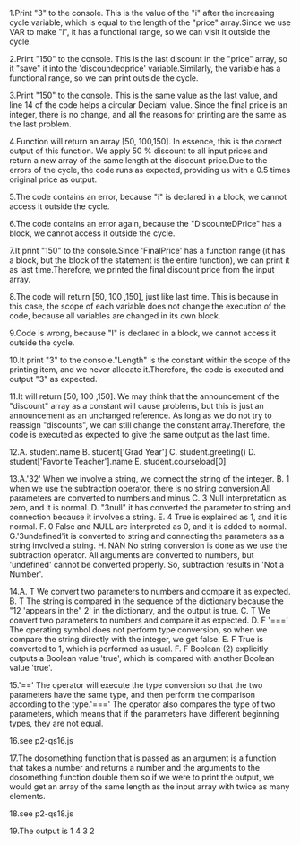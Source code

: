 1.Print "3" to the console. This is the value of the "i" after the increasing cycle variable, which is equal to the length of the "price" array.Since we use VAR to make "i", it has a functional range, so we can visit it outside the cycle.

2.Print "150" to the console. This is the last discount in the "price" array, so it "save" it into the 'discoundedprice' variable.Similarly, the variable has a functional range, so we can print outside the cycle.

3.Print "150" to the console. This is the same value as the last value, and line 14 of the code helps a circular Deciaml value. Since the final price is an integer, there is no change, and all the reasons for printing are the same as the last problem.

4.Function will return an array [50, 100,150]. In essence, this is the correct output of this function. We apply 50 % discount to all input prices and return a new array of the same length at the discount price.Due to the errors of the cycle, the code runs as expected, providing us with a 0.5 times original price as output.

5.The code contains an error, because "i" is declared in a block, we cannot access it outside the cycle.

6.The code contains an error again,  because the "DiscounteDPrice" has a block, we cannot access it outside the cycle.

7.It print "150" to the console.Since 'FinalPrice' has a function range (it has a block, but the block of the statement is the entire function), we can print it as last time.Therefore, we printed the final discount price from the input array.

8.The code will return [50, 100 ,150], just like last time. This is because in this case, the scope of each variable does not change the execution of the code, because all variables are changed in its own block.

9.Code is wrong, because "I" is declared in a block, we cannot access it outside the cycle.

10.It print "3" to the console."Length" is the constant within the scope of the printing item, and we never allocate it.Therefore, the code is executed and output "3" as expected.

11.It will return [50, 100 ,150]. We may think that the announcement of the "discount" array as a constant will cause problems, but this is just an announcement as an unchanged reference. As long as we do not try to reassign "discounts", we can still change the constant array.Therefore, the code is executed as expected to give the same output as the last time.

12.A. student.name 
   B. student['Grad Year'] 
   C. student.greeting() 
   D. student['Favorite Teacher'].name
   E. student.courseload[0]

13.A.'32' When we involve a string, we connect the string of the integer.
   B. 1 when we use the subtraction operator, there is no string conversion.All parameters are converted to numbers and minus 
   C. 3 Null interpretation as zero, and it is normal.
   D. "3null" it has converted the parameter to string and connection because it involves a string.
   E. 4 True is explained as 1, and it is normal.
   F. 0 False and NULL are interpreted as 0, and it is added to normal.
   G.'3undefined'it is converted to string and connecting the parameters as a string involved a string.
   H. NAN No string conversion is done as we use the subtraction operator. All arguments are converted to numbers, but 'undefined' cannot be converted properly. So, subtraction results in 'Not a Number'.

14.A. T We convert two parameters to numbers and compare it as expected.
   B. T The string is compared in the sequence of the dictionary because the "12 'appears in the" 2' in the dictionary, and the output is true.
   C. T We convert two parameters to numbers and compare it as expected.
   D. F '===' The operating symbol does not perform type conversion, so when we compare the string directly with the integer, we get false.
   E. F True is converted to 1, which is performed as usual.
   F. F Boolean (2) explicitly outputs a Boolean value 'true', which is compared with another Boolean value 'true'.

15.'==' The operator will execute the type conversion so that the two parameters have the same type, and then perform the comparison according to the type.'===' The operator also compares the type of two parameters, which means that if the parameters have different beginning types, they are not equal.

16.see p2-qs16.js

17.The dosomething function that is passed as an argument is a function that takes a number and returns a number and the arguments to the dosomething function double them so if we were to print the output, we would get an array of the same length as the input array with twice as many elements.

18.see p2-qs18.js

19.The output is 1 4 3 2

